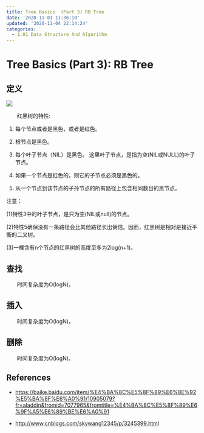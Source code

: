 ```yaml
---
title: Tree Basics  (Part 3) RB Tree
date: '2020-11-01 11:36:10'
updated: '2020-11-04 22:14:24'
categories:
  - 1.01 Data Structure And Algorithm
---
```

# Tree Basics (Part 3): RB Tree

## 定义

![](RB_tree_sample.jpg)

　　红黑树的特性:

1. 每个节点或者是黑色，或者是红色。

2. 根节点是黑色。

3. 每个叶子节点（NIL）是黑色。 这里叶子节点，是指为空(NIL或NULL)的叶子节点。

4. 如果一个节点是红色的，则它的子节点必须是黑色的。

5. 从一个节点到该节点的子孙节点的所有路径上包含相同数目的黑节点。

注意：

(1)特性3中的叶子节点，是只为空(NIL或null)的节点。

(2)特性5确保没有一条路径会比其他路径长出俩倍。因而，红黑树是相对是接近平衡的二叉树。

(3)一棵含有n个节点的红黑树的高度至多为2log(n+1)。

## 查找

　　时间复杂度为O(logN)。

## 插入

　　时间复杂度为O(logN)。

## 删除

　　时间复杂度为O(logN)。
　　
## References

- <https://baike.baidu.com/item/%E4%BA%8C%E5%8F%89%E6%8E%92%E5%BA%8F%E6%A0%91/10905079?fr=aladdin&fromid=7077965&fromtitle=%E4%BA%8C%E5%8F%89%E6%9F%A5%E6%89%BE%E6%A0%91>

- <http://www.cnblogs.com/skywang12345/p/3245399.html>
